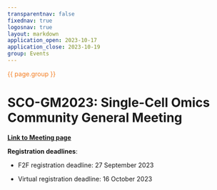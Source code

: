 ```yaml
---
transparentnav: false
fixednav: true
logosnav: true
layout: markdown
application_open: 2023-10-17
application_close: 2023-10-19
group: Events
---
```

<p style="color: #f47d21">{{ page.group }}</p>

# SCO-GM2023: Single-Cell Omics Community General Meeting

[**Link to Meeting page**](https://elixir-europe.org/events/elixir-single-cell-omics-community-f2fhybrid-meeting-0)

**Registration deadlines**: 

- F2F registration deadline: 27 September  2023

- Virtual registration deadline: 16 October 2023


